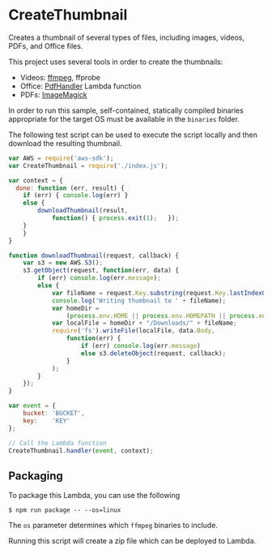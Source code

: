 # CreateThumbnail

Creates a thumbnail of several types of files, including images, videos, PDFs, and Office files.

This project uses several tools in order to create the thumbnails:
* Videos: [ffmpeg](https://www.ffmpeg.org/), ffprobe
* Office: [PdfHandler](../PdfHandler) Lambda function
* PDFs: [ImageMagick](http://www.imagemagick.org/) 

In order to run this sample, self-contained, statically compiled binaries appropriate for the target OS must be available in the `binaries` folder.

The following test script can be used to execute the script locally and then download the resulting thumbnail.

```javascript
var AWS = require('aws-sdk');
var CreateThumbnail = require('./index.js');

var context = {
  done: function (err, result) {
  	if (err) { console.log(err) }
  	else { 
  		downloadThumbnail(result, 
  			function() { process.exit(1);	});		
  	}
	}
}

function downloadThumbnail(request, callback) {
	var s3 = new AWS.S3();
	s3.getObject(request, function(err, data) {
		if (err) console.log(err.message);
		else {
			var fileName = request.Key.substring(request.Key.lastIndexOf('/')+1);
			console.log('Writing thumbnail to ' + fileName);
			var homeDir = 
				(process.env.HOME || process.env.HOMEPATH || process.env.USERPROFILE);
			var localFile = homeDir + "/Downloads/" + fileName;
			require('fs').writeFile(localFile, data.Body,
				function(err) {
					if (err) console.log(err.message)
					else s3.deleteObject(request, callback);
				}
			);
		}
	});	
}

var event = {
	bucket: 'BUCKET',
	key:    'KEY'
};

// Call the Lambda function
CreateThumbnail.handler(event, context);
```

## Packaging
To package this Lambda, you can use the following

    $ npm run package -- --os=linux

The `os` parameter determines which `ffmpeg` binaries to include. 

Running this script will create a zip file which can be deployed to Lambda.